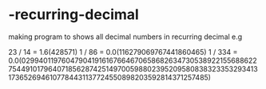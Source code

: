 # -recurring-decimal
making program to shows all decimal numbers in recurring decimal
e.g

23 / 14 = 1.6(428571)
1 / 86 = 0.0(116279069767441860465)
1 / 334 = 0.0(0299401197604790419161676646706586826347305389221556886227544910179640718562874251497005988023952095808383233532934131736526946107784431137724550898203592814371257485)
